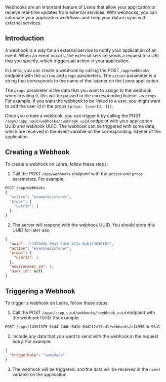 Webhooks are an important feature of Lenra that allow your application to receive real-time updates from external services. With webhooks, you can automate your application workflows and keep your data in sync with external services.

## Introduction

A webhook is a way for an external service to notify your application of an event. When an event occurs, the external service sends a request to a URL that you specify, which triggers an action in your application.

In Lenra, you can create a webhook by calling the POST `/app/webhooks` endpoint with the `action` and `props` parameters. The `action` parameter is a string that corresponds to the name of the listener on the Lenra application.

The `props` parameter is the data that you want to assign to the webhook when creating it, this will be passed to the corresponding listener as `props`. For example, if you want the webhook to be linked to a user, you might want to add the user id in the props `{props: {userId: 1}}`.

Once you create a webhook, you can trigger it by calling the POST `/apps/:app_uuid/webhooks/:webhook_uuid` endpoint with your application UUID and webhook UUID. The webhook can be triggered with some data, which are received in the event variable on the corresponding listener of the application.

## Creating a Webhook

To create a webhook on Lenra, follow these steps:

1. Call the POST `/app/webhooks` endpoint with the `action` and `props` parameters. For example:

```bash
POST /app/webhooks
{
  "action": "exampleListener",
  "props": {
    "userId": 1
  }
}
```

2. The server will respond with the webhook UUID. You should store this UUID for later use.

```json
{
  "uuid": "c14990db-96a1-44c6-b13a-8ab12db96f61",
  "action": "exampleListener",
  "props": {
    "userId": 1
  },
  "environment_id": 1,
  "user_id": null
}
```

## Triggering a Webhook

To trigger a webhook on Lenra, follow these steps:

1. Call the POST `/apps/:app_uuid/webhooks/:webhook_uuid` endpoint with the webhook UUID. For example:

```bash
POST /apps/14361375-54d4-4ddb-8d2d-0dd212e13cd1/webhooks/c14990db-96a1-44c6-b13a-8ab12db96f61
```

2. Include any data that you want to send with the webhook in the request body. For example:

```json
{
  "triggerData": "someData"
}
```

3. The webhook will be triggered, and the data will be received in the `event` variable on the application.
